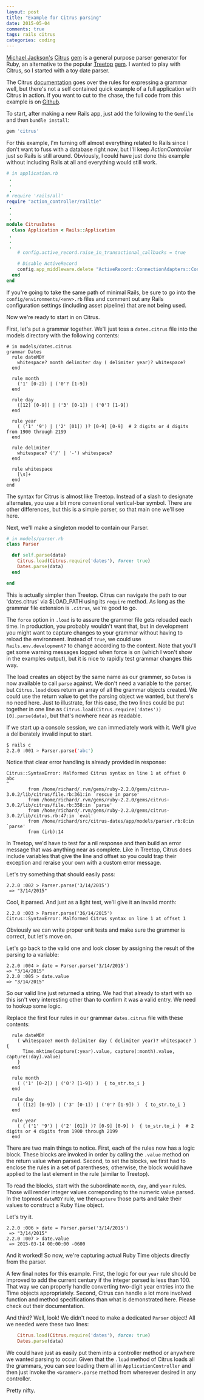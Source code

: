 ```yaml
---
layout: post
title: "Example for Citrus parsing"
date: 2015-05-04
comments: true
tags: rails citrus
categories: coding
---
```


[Michael Jackson's](https://github.com/mjackson) [Citrus](http://mjackson.github.io/citrus/) [gem](https://rubygems.org/gems/citrus/) is a general purpose
parser generator for Ruby, an alternative to the popular [Treetop](http://treetop.rubyforge.org/index.html) [gem](https://rubygems.org/gems/treetop).
I wanted to play with Citrus, so I started with a toy date parser.  

<!--more-->

The Citrus [documentation](http://mjackson.github.io/citrus/example.html) goes over the rules for expressing a grammar well, but there's not a self contained
quick example of a full application with Citrus in action.   If you want to cut to the chase, the full code from this example is on [Github](https://github.com/rdnewman/citrus-dates).

To start, after making a new Rails app, just add the following to the `Gemfile` and then `bundle install`:

```rb
gem 'citrus'
```

For this example, I'm turning off almost everything related to Rails since I don't want to fuss with a database right now, but I'll keep *ActionController*
just so Rails is still around.  Obviously, I could have just done this example without including Rails at all and everything would still work.

```ruby
# in application.rb
 .
 .
 .
# require 'rails/all'
require "action_controller/railtie"
 .
 .
 .
module CitrusDates
  class Application < Rails::Application
 .
 .
 .
    # config.active_record.raise_in_transactional_callbacks = true

    # Disable ActiveRecord
    config.app_middleware.delete "ActiveRecord::ConnectionAdapters::ConnectionManagement"
  end
end
```

If you're going to take the same path of minimal Rails, be sure to go into the `config/environments/<env>.rb` files and comment out any Rails configuration
settings (including asset pipeline) that are not being used.

Now we're ready to start in on Citrus.  

First, let's put a grammar together.  We'll just toss a `dates.citrus` file into the models directory with the following contents:

```
# in models/dates.citrus
grammar Dates
  rule dateMDY
    whitespace? month delimiter day ( delimiter year)? whitespace?
  end

  rule month
    ('1' [0-2]) | ('0'? [1-9])
  end

  rule day
    ([12] [0-9]) | ('3' [0-1]) | ('0'? [1-9])
  end

  rule year
    ( ('1' '9') | ('2' [01]) )? [0-9] [0-9]  # 2 digits or 4 digits from 1900 through 2199
  end

  rule delimiter
    whitespace? ('/' | '-') whitespace?
  end

  rule whitespace
    [\s]+
  end
end
```

The syntax for Citrus is almost like Treetop. Instead of a slash to designate alternates, you use a bit more conventional vertical-bar symbol.  There are
other differences, but this is a simple parser, so that main one we'll see here.

Next, we'll make a singleton model to contain our Parser.

```ruby
# in models/parser.rb
class Parser

  def self.parse(data)
    Citrus.load(Citrus.require('dates'), force: true)
    Dates.parse(data)
  end

end
```

This is actually simpler than Treetop.  Citrus can navigate the path to our 'dates.citrus' via $LOAD_PATH using its `require` method.  As long as the
grammar file extension is `.citrus`, we're good to go.  

The `force` option in `.load` is to assure the grammer file gets reloaded each time.  In production, you probably
wouldn't want that, but in development you might want to capture changes to your grammar without having to reload the environment.  Instead of
`true`, we could use `Rails.env.development?` to change according to the context.  Note that you'll get some warning messages logged when force is on (which I won't show in the examples output), but it is nice to rapidly test grammar changes this way.

The load creates an object by the same name as our grammer, so `Dates` is now available to call `parse` against. We don't need a variable to
the parser, but `Citrus.load` does return an array of all the grammar objects created.  We could use the return value to get the parsing object we
wanted, but there's no need here.   Just to illustrate, for this case, the two lines could be put together in one line as `Citrus.load(Citrus.require('dates'))[0].parse(data)`,
but that's nowhere near as readable.

If we start up a console session, we can immediately work with it.  We'll give a deliberately invalid input to start.

```bash
$ rails c
2.2.0 :001 > Parser.parse('abc')
```

Notice that clear error handling is already provided in response:

```
Citrus::SyntaxError: Malformed Citrus syntax on line 1 at offset 0
abc
^
        from /home/richard/.rvm/gems/ruby-2.2.0/gems/citrus-3.0.2/lib/citrus/file.rb:361:in `rescue in parse'
        from /home/richard/.rvm/gems/ruby-2.2.0/gems/citrus-3.0.2/lib/citrus/file.rb:358:in `parse'
        from /home/richard/.rvm/gems/ruby-2.2.0/gems/citrus-3.0.2/lib/citrus.rb:47:in `eval'
        from /home/richard/src/citrus-dates/app/models/parser.rb:8:in `parse'
        from (irb):14
```

In Treetop, we'd have to test for a nil response and then build an error message that was anything near as complete.  Like in Treetop, Citrus does include variables that give the line and offset so you could trap their exception
and reraise your own with a custom error message.


Let's try something that should easily pass:

```
2.2.0 :002 > Parser.parse('3/14/2015')
 => "3/14/2015"
```

Cool, it parsed.  And just as a light test, we'll give it an invalid month:

```
2.2.0 :003 > Parser.parse('36/14/2015')
Citrus::SyntaxError: Malformed Citrus syntax on line 1 at offset 1
```

Obviously we can write proper unit tests and make sure the grammer is correct, but let's move on.


Let's go back to the valid one and look closer by assigning the result of the parsing to a variable:

```
2.2.0 :004 > date = Parser.parse('3/14/2015')
=> "3/14/2015"
2.2.0 :005 > date.value
=> "3/14/2015"
```

So our valid line just returned a string.  We had that already to start with so this isn't very interesting other than to confirm it was a valid entry.  We need to hookup some logic.

Replace the first four rules in our grammar `dates.citrus` file with these contents:

```
  rule dateMDY
    ( whitespace? month delimiter day ( delimiter year)? whitespace? ) {
      Time.mktime(capture(:year).value, capture(:month).value, capture(:day).value)
    }
  end

  rule month
    ( ('1' [0-2]) | ('0'? [1-9]) )  { to_str.to_i }
  end

  rule day
    ( ([12] [0-9]) | ('3' [0-1]) | ('0'? [1-9]) )  { to_str.to_i }
  end

  rule year
    ( ( ('1' '9') | ('2' [01]) )? [0-9] [0-9] )  { to_str.to_i }  # 2 digits or 4 digits from 1900 through 2199
  end
```

There are two main things to notice.  First, each of the rules now has a logic block.  These blocks are invoked in order by calling the `.value` method on the
return value when parsed.  Second, to set the blocks, we first had to enclose the rules in a set of parentheses; otherwise, the block would have
applied to the last element in the rule (similar to Treetop).

To read the blocks, start with the subordinate `month`, `day`, and `year` rules.  Those will render integer values correponding to the numeric value parsed.
In the topmost `dateMDY` rule, we then`capture` those parts and take their values to construct a Ruby `Time` object.

Let's try it.

```
2.2.0 :006 > date = Parser.parse('3/14/2015')
 => "3/14/2015"
2.2.0 :007 > date.value
 => 2015-03-14 00:00:00 -0600
```

And it worked!  So now, we're capturing actual Ruby Time objects directly from the parser.

A few final notes for this example.  First, the logic for our `year` rule should be improved to add the current century if the integer parsed is less than 100.  That way we
can properly handle converting two-digit year entries into the Time objects appropriately.   Second, Citrus can handle a lot more involved function and method
specifications than what is demonstrated here.  Please check out their documentation.

And third?  Well, look!  We didn't need to make a dedicated `Parser` object!  All we needed were these two lines:

```ruby
    Citrus.load(Citrus.require('dates'), force: true)
    Dates.parse(data)
```

We could have just as easily put them into a controller method or anywhere we wanted parsing to occur.  Given that the `.load` method of Citrus loads all the
grammars, you can see loading them all in `ApplicationController` and then just invoke the `<Grammer>.parse` method from whereever desired in any controller.

Pretty nifty.
